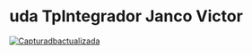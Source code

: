# uda TpIntegrador Janco Victor

<a href="https://ibb.co/rmmx8HP"><img src="https://i.ibb.co/PNNcXgp/Capturadbactualizada.png" alt="Capturadbactualizada" border="0"></a>
